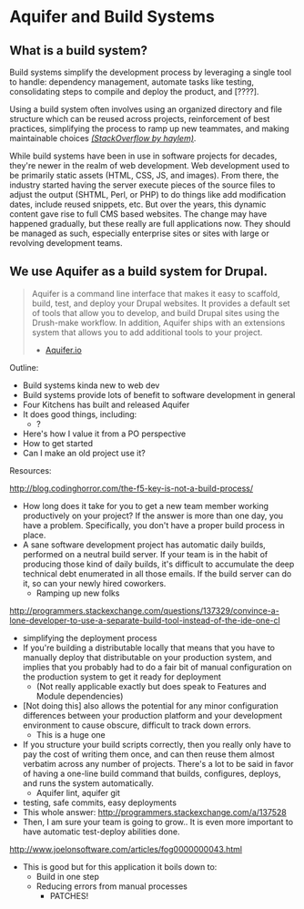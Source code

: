 # Aquifer and Build Systems

## What is a build system?

Build systems simplify the development process by leveraging a single tool to
handle: dependency management, automate tasks like testing, consolidating steps
to compile and deploy the product, and [????].

Using a build system often involves using an organized directory and file
structure which can be reused across projects, reinforcement of best practices,
simplifying the process to ramp up new teammates, and making maintainable choices
[_(StackOverflow by haylem)_][BBTSO].

While build systems have been in use in software projects for decades, they're
newer in the realm of web development. Web development used to be primarily
static assets (HTML, CSS, JS, and images). From there, the industry started
having the server execute pieces of the source files to adjust the output
(SHTML, Perl, or PHP) to do things like add modification dates, include reused
snippets, etc. But over the years, this dynamic content gave rise to full CMS
based websites. The change may have happened gradually, but these really are
full applications now. They should be managed as such, especially enterprise
sites or sites with large or revolving development teams.

## We use Aquifer as a build system for Drupal.

> Aquifer is a command line interface that makes it easy to scaffold, build,
> test, and deploy your Drupal websites. It provides a default set of tools that
> allow you to develop, and build Drupal sites using the Drush-make workflow. In
> addition, Aquifer ships with an extensions system that allows you to add
> additional tools to your project.
> 
> - [Aquifer.io][AQ]

Outline:

- Build systems kinda new to web dev
- Build systems provide lots of benefit to software development in general
- Four Kitchens has built and released Aquifer
- It does good things, including:
  - ?
- Here's how I value it from a PO perspective
- How to get started
- Can I make an old project use it?


Resources:

http://blog.codinghorror.com/the-f5-key-is-not-a-build-process/

- How long does it take for you to get a new team member working productively on your project? If the answer is more than one day, you have a problem. Specifically, you don't have a proper build process in place.
- A sane software development project has automatic daily builds, performed on a neutral build server. If your team is in the habit of producing those kind of daily builds, it's difficult to accumulate the deep technical debt enumerated in all those emails. If the build server can do it, so can your newly hired coworkers.
  - Ramping up new folks

http://programmers.stackexchange.com/questions/137329/convince-a-lone-developer-to-use-a-separate-build-tool-instead-of-the-ide-one-cl

- simplifying the deployment process
- If you're building a distributable locally that means that you have to manually deploy that distributable on your production system, and implies that you probably had to do a fair bit of manual configuration on the production system to get it ready for deployment
  - (Not really applicable exactly but does speak to Features and Module dependencies)
- [Not doing this] also allows the potential for any minor configuration differences between your production platform and your development environment to cause obscure, difficult to track down errors.
  - This is a huge one
- If you structure your build scripts correctly, then you really only have to pay the cost of writing them once, and can then reuse them almost verbatim across any number of projects. There's a lot to be said in favor of having a one-line build command that builds, configures, deploys, and runs the system automatically.
  - Aquifer lint, aquifer git
- testing, safe commits, easy deployments
- This whole answer: http://programmers.stackexchange.com/a/137528
- Then, I am sure your team is going to grow.. It is even more important to have automatic test-deploy abilities done.

http://www.joelonsoftware.com/articles/fog0000000043.html

- This is good but for this application it boils down to:
  - Build in one step
  - Reducing errors from manual processes
    - PATCHES!

[BBTSO]: http://programmers.stackexchange.com/a/137528
[AQ]: http://aquifer.io/
